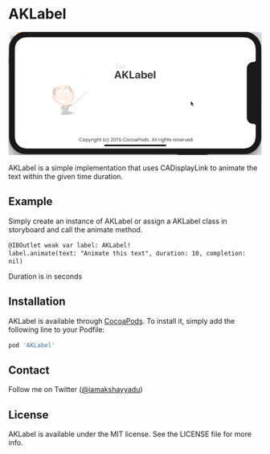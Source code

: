 # AKLabel

![Screenshot 1](./AKLabelDemo.gif)

AKLabel is a simple implementation that uses CADisplayLink to animate the text within the given time duration.

## Example

Simply create an instance of AKLabel or assign a AKLabel class in storyboard and call the animate method.

    @IBOutlet weak var label: AKLabel!
    label.animate(text: "Animate this text", duration: 10, completion: nil)
    
Duration is in seconds

## Installation

AKLabel is available through [CocoaPods](https://cocoapods.org). To install
it, simply add the following line to your Podfile:

```ruby
pod 'AKLabel'
```

## Contact

Follow me on Twitter ([@iamakshayyadu](https://twitter.com/iamakshayyadu))

## License

AKLabel is available under the MIT license. See the LICENSE file for more info.
